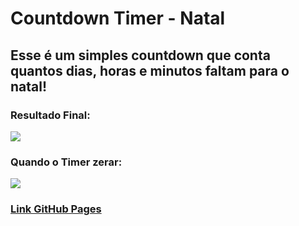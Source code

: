 <h1>Countdown Timer - Natal</h1>

<h2>Esse é um simples countdown que conta quantos dias, horas e minutos faltam para o natal!</h2>

<h3>Resultado Final:</h3>

<img src="https://i.imgur.com/I5ZkkkP.png">

<h3>Quando o Timer zerar:</h3>

<img src="https://i.imgur.com/ps9ohI7.png">

<a href="https://matheusmrqs4.github.io/js-countdown/"><h3>Link GitHub Pages</h3></a>
